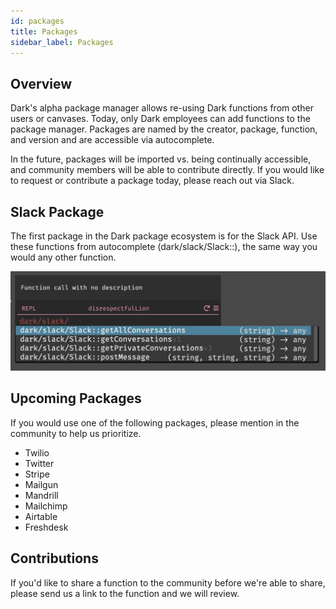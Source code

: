 ```yaml
---
id: packages
title: Packages
sidebar_label: Packages
---
```


## Overview

Dark's alpha package manager allows re-using Dark functions from other users or canvases. Today, only Dark employees can add functions to the package manager. Packages are named by the creator, package, function, and version and are accessible via autocomplete.

In the future, packages will be imported vs. being continually accessible, and community members will be able to contribute directly. If you would like to request or contribute a package today, please reach out via Slack.

## Slack Package

The first package in the Dark package ecosystem is for the Slack API. Use these functions from autocomplete (dark/slack/Slack::), the same way you would any other function.

![Slack](assets/packages/slackpackage.png)

## Upcoming Packages

If you would use one of the following packages, please mention in the community to help us prioritize.

- Twilio
- Twitter
- Stripe
- Mailgun
- Mandrill
- Mailchimp
- Airtable
- Freshdesk

## Contributions

If you'd like to share a function to the community before we're able to share, please send us a link to the function and we will review.
